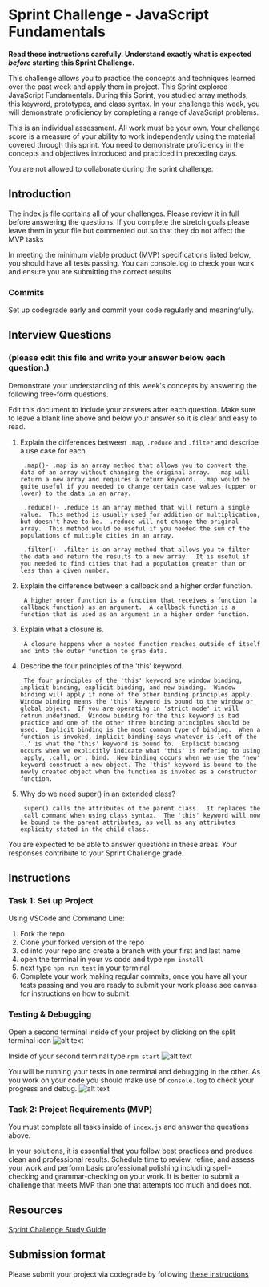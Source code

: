 # Sprint Challenge - JavaScript Fundamentals

**Read these instructions carefully. Understand exactly what is expected _before_ starting this Sprint Challenge.**

This challenge allows you to practice the concepts and techniques learned over the past week and apply them in project. This Sprint explored JavaScript Fundamentals. During this Sprint, you studied array methods, this keyword, prototypes, and class syntax. In your challenge this week, you will demonstrate proficiency by completing a range of JavaScript problems.

This is an individual assessment. All work must be your own. Your challenge score is a measure of your ability to work independently using the material covered through this sprint. You need to demonstrate proficiency in the concepts and objectives introduced and practiced in preceding days.

You are not allowed to collaborate during the sprint challenge. 

## Introduction

The index.js file contains all of your challenges. Please review it in full before answering the questions. If you complete the stretch goals please leave them in your file but commented out so that they do not affect the MVP tasks 

In meeting the minimum viable product (MVP) specifications listed below, you should have all tests passing. You can console.log to check your work and ensure you are submitting the correct results 

### Commits

Set up codegrade early and commit your code regularly and meaningfully. 

## Interview Questions
### (please edit this file and write your answer below each question.)
Demonstrate your understanding of this week's concepts by answering the following free-form questions.

Edit this document to include your answers after each question. Make sure to leave a blank line above and below your answer so it is clear and easy to read.

1. Explain the differences between `.map`, `.reduce` and `.filter` and describe a use case for each. 

        .map()- .map is an array method that allows you to convert the data of an array without changing the original array.  .map will return a new array and requires a return keyword.  .map would be quite useful if you needed to change certain case values (upper or lower) to the data in an array.
        
        .reduce()- .reduce is an array method that will return a single value.  This method is usually used for addition or multiplication, but doesn't have to be.  .reduce will not change the original array.  This method would be useful if you needed the sum of the populations of multiple cities in an array.

        .filter()- .filter is an array method that allows you to filter the data and return the results to a new array.  It is useful if you needed to find cities that had a population greater than or less than a given number.

2. Explain the difference between a callback and a higher order function.

        A higher order function is a function that receives a function (a callback function) as an argument.  A callback function is a function that is used as an argument in a higher order function.   

3. Explain what a closure is.

        A closure happens when a nested function reaches outside of itself and into the outer function to grab data.

4. Describe the four principles of the 'this' keyword.

        The four principles of the 'this' keyword are window binding, implicit binding, explicit binding, and new binding.  Window binding will apply if none of the other binding principles apply.  Window binding means the 'this' keyword is bound to the window or global object.  If you are operating in 'strict mode' it will retrun undefined.  Window binding for the this keyword is bad practice and one of the other three binding principles should be used.  Implicit binding is the most common type of binding.  When a function is invoked, implicit binding says whatever is left of the '.' is what the 'this' keyword is bound to.  Explicit binding occurs when we explicitly indicate what 'this' is refering to using .apply, .call, or . bind.  New binding occurs when we use the 'new' keyword construct a new object. The 'this' keyword is bound to the newly created object when the function is invoked as a constructor function.

5. Why do we need super() in an extended class?

        super() calls the attributes of the parent class.  It replaces the .call command when using class syntax.  The 'this' keyword will now be bound to the parent attributes, as well as any attributes explicity stated in the child class.

You are expected to be able to answer questions in these areas. Your responses contribute to your Sprint Challenge grade. 

## Instructions

### Task 1: Set up Project

Using VSCode and Command Line:


1. Fork the repo
2. Clone your forked version of the repo
3. cd into your repo and create a branch with your first and last name
4. open the terminal in your vs code and type `npm install`
5. next type `npm run test` in your terminal
6. Complete your work making regular commits, once you have all your tests passing and you are ready to submit your work please see canvas for instructions on how to submit

### Testing & Debugging

Open a second terminal inside of your project by clicking on the split terminal icon
![alt text](assets/split_terminal.png "Split Terminal")

Inside of your second terminal type `npm start` 
![alt text](assets/npm_start.png "type npm start")

You will be running your tests in one terminal and debugging in the other. As you work on your code you should make use of `console.log` to check your progress and debug.
![alt text](assets/tests_debug_terminal_final.png "your terminal should look like this")

### Task 2: Project Requirements (MVP)

You must complete all tasks inside of `index.js` and answer the questions above.

In your solutions, it is essential that you follow best practices and produce clean and professional results. Schedule time to review, refine, and assess your work and perform basic professional polishing including spell-checking and grammar-checking on your work. It is better to submit a challenge that meets MVP than one that attempts too much and does not.

## Resources
 
 [Sprint Challenge Study Guide](https://www.notion.so/lambdaschool/Unit-1-Sprint-3-Study-Guide-033a9a00659a4ef98c12eb97e49a6110)

## Submission format

Please submit your project via codegrade by following [these instructions](https://www.notion.so/lambdaschool/Submitting-an-assignment-via-Code-Grade-A-Step-by-Step-Walkthrough-07bd65f5f8364e709ecb5064735ce374)

